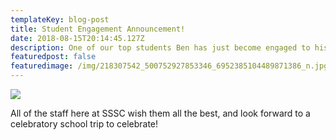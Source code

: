 ```yaml
---
templateKey: blog-post
title: Student Engagement Announcement!
date: 2018-08-15T20:14:45.127Z
description: One of our top students Ben has just become engaged to his fiancé Toni!
featuredpost: false
featuredimage: /img/218307542_500752927853346_6952385104489871386_n.jpg
---
```

![](/img/218307542_500752927853346_6952385104489871386_n.jpg)

All of the staff here at SSSC wish them all the best, and look forward to a celebratory school trip to celebrate!